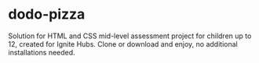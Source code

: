 # dodo-pizza
Solution for HTML and CSS mid-level assessment project for children up to 12, created for Ignite Hubs. Clone or download and enjoy, no additional installations needed.

